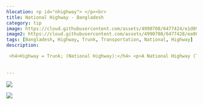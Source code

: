 ```yaml
---
hlocation: <p id="nhighway"> </p><br>
title: National Highway - Bangladesh
category: tip
image: https://cloud.githubusercontent.com/assets/4990708/6477424/e1d09a28-c1f1-11e4-930a-485b20df2477.PNG
image2: https://cloud.githubusercontent.com/assets/4990708/6477428/ea98ae66-c1f1-11e4-81f8-451dc1cf7ef6.PNG
tags: [Bangladesh, Highway, Trunk, Transportation, National, Highway]
description:

 <h4>Highway = Trunk; (National Highway):</h4> <p>A National Highway (Trunk) is the highest Road classification in the transportation network as defined by Roads and Highways Department of the Ministry of Communications (RHD).  This guidance come from the <a href="http://wiki.openstreetmap.org/wiki/WikiProject_Bangladesh">Bangladesh OSM wiki</a> . National Highways are paved, have road surface markings, and have multiple lanes. </p> 
 
 
---
```

 ![](https://cloud.githubusercontent.com/assets/4990708/6477424/e1d09a28-c1f1-11e4-930a-485b20df2477.PNG)
 
 
 ![](https://cloud.githubusercontent.com/assets/4990708/6477428/ea98ae66-c1f1-11e4-81f8-451dc1cf7ef6.PNG)
